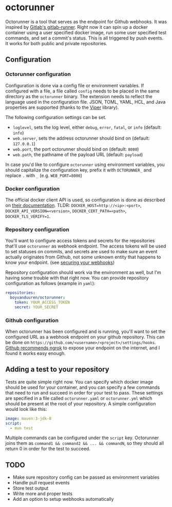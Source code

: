 # octorunner

Octorunner is a tool that serves as the endpoint for Github webhooks. It was inspired by [Gitlab's gitlab-runner](https://docs.gitlab.com/runner/).
Right now it can spin up a docker container using a user specified docker image, run some user specified test commands, and set a commit's status. This is all triggered by push events. It works for both public and private repositories.

## Configuration

### Octorunner configuration

Configuration is done via a config file or environment variables. If configured with a file, a file called `config` needs to be placed
in the same directory as the `octorunner` binary. The extension needs to reflect the language used in the configuration file.
JSON, TOML, YAML, HCL, and Java properties are supported (thanks to the [Viper](https://github.com/spf13/viper) library).

The following configuration settings can be set.

* `loglevel`, sets the log level, either `debug`, `error`, `fatal`, or `info` (default: `info`)
* `web.server`, sets the address octorunner should bind on (default: `127.0.0.1`)
* `web.port`, the port octorunner should bind on (default: `8080`)
* `web.path`, the pathname of the payload URL (default: `payload`)

In case you'd like to configure `octorunner` using environment variables, you should capitalize the configuration key, prefix it with `OCTORUNNER_`
and replace `.` with `_` (e.g. `WEB_PORT=8000`)

### Docker configuration

The official docker client API is used, so configuration is done as described on [their documentation](https://godoc.org/github.com/docker/docker/client#NewEnvClient).
TLDR: `DOCKER_HOST=http://<ip>:<port>`, `DOCKER_API_VERSION=<version>`, `DOCKER_CERT_PATH=<path>`, `DOCKER_TLS_VERIFY=1`.

### Repository configuration

You'll want to configure access tokens and secrets for the repositories that'll use `octorunner` as webhook endpoint. The access tokens
will be used to set statuses on commits, and secrets are used to make sure an event actually originates from Github, not some unknown
entity that happens to know your endpoint. (see [securing your webhooks](https://developer.github.com/webhooks/securing/))

Repository configuration should work via the environment as well, but I'm having some trouble with that right now. You can provide
repository configuration as follows (example in `yaml`):

```yaml
repositories:
  boyvanduuren/octorunner:
    token: YOUR_ACCESS_TOKEN
    secret: YOUR_SECRET
```

### Github configuration

When octorunner has been configured and is running, you'll want to set the configured URL as a webhook endpoint on your github repository. This can be done on `https://github.com/<username>/<project>/settings/hooks`.
[Github recommends ngrok](https://developer.github.com/webhooks/configuring/) to expose your endpoint on the internet, and I found
it works easy enough.

## Adding a test to your repository

Tests are quite simple right now. You can specify which docker image should be used for your container, and you can specify
a few commands that need to run and succeed in order for your test to pass.
These settings are specified in a file called `octorunner.yaml` or `octorunner.yml` which should be present at the root of your
repository.
A simple configuration would look like this:

```yaml
image: maven:3-jdk-8
script:
  - mvn test
```
Multiple commands can be configured under the `script` key. Octorunner joins them as `command1 && command2 && ... && commandN`, so
they should all return 0 in order for the test to succeed.

## TODO

* Make sure repository config can be passed as environment variables
* Handle pull request events
* Store test output
* Write more and proper tests
* Add an option to setup webhooks automatically
